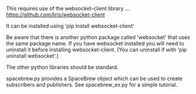 This requires use of the websocket-client library ... https://github.com/liris/websocket-client

It can be installed using 'pip install websocket-client'

Be aware that there is another python package called 'websocket' that uses the same package name. If you have websocket installed you will need to uninstall it before installing websocket-client. (You can uninstall if with 'pip uninstall websocket'.)

The other python libraries should be standard.

spacebrew.py provides a SpaceBrew object which can be used to create subscribers and publishers. See spacebrew_ex.py for a simple tutorial.


